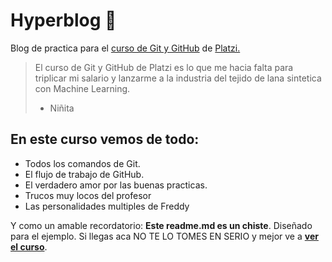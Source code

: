# Hyperblog 💚
Blog de practica para el [curso de Git y GitHub](http://https://platzi.com/cursos/git-github/ "curso de Git y GitHub") de [Platzi.](https://platzi.com/home "Platzi.")
> El curso de Git y GitHub de Platzi es lo que me hacia falta para triplicar mi salario y lanzarme a la industria del tejido de lana sintetica con Machine Learning.
> - Niñita

## En este curso vemos de todo:
- Todos los comandos de Git.
- El flujo de trabajo de GitHub.
- El verdadero amor por las buenas practicas.
- Trucos muy locos del profesor
- Las personalidades multiples de Freddy

Y como un amable recordatorio: **Este readme.md es un chiste**. Diseñado para el ejemplo. Si llegas aca NO TE LO TOMES EN SERIO y mejor ve a [**ver el curso**](http://https://platzi.com/cursos/git-github/ "mejor ve a ver el curso").